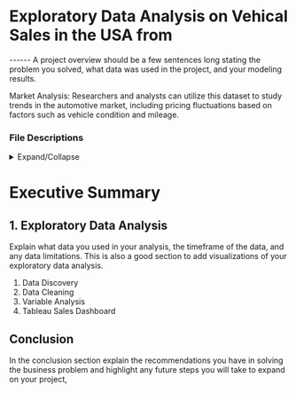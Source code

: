 # Exploratory Data Analysis on Vehical Sales in the USA from 

------ A project overview should be a few sentences long stating the problem you solved, what data was used in the project, and your modeling results.

Market Analysis: Researchers and analysts can utilize this dataset to study trends in the automotive market, including pricing fluctuations based on factors such as vehicle condition and mileage.

###  File Descriptions
<details>
<summary>Expand/Collapse</summary>

  - [data](https://github.com/aprilhong/bankchurn/tree/main/data) : folder containing all data files
    - **car_prices.csv**: raw dataset from [Kaggle](https://www.kaggle.com/datasets/syedanwarafridi/vehicle-sales-data)
  - **vehicalsales.ipynb** : jupyter notebook with EDA 
</details>
  
# Executive Summary

## 1. Exploratory Data Analysis
Explain what data you used in your analysis, the timeframe of the data, and any data limitations. This is also a good section to add visualizations of your exploratory data analysis.
  1. Data Discovery
  2. Data Cleaning
  3. Variable Analysis
  4. Tableau Sales Dashboard

## Conclusion
In the conclusion section explain the recommendations you have in solving the business problem and highlight any future steps you will take to expand on your project,

